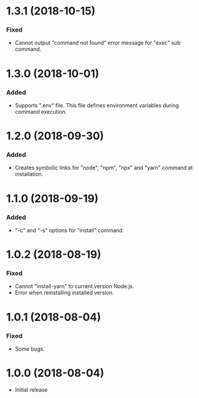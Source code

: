 # 1.3.1 (2018-10-15)

### Fixed

-   Cannot output "command not found" error message for "exec" sub command.

# 1.3.0 (2018-10-01)

### Added

-   Supports ".env" file. This file defines environment variables during command execution.

# 1.2.0 (2018-09-30)

### Added

-   Creates symbolic links for "node", "npm", "npx" and "yarn" command at installation.

# 1.1.0 (2018-09-19)

### Added

-   "-c" and "-s" options for "install" command.

# 1.0.2 (2018-08-19)

### Fixed

-   Cannot "install-yarn" to current version Node.js.
-   Error when reinstalling installed version.

# 1.0.1 (2018-08-04)

### Fixed

-   Some bugs.

# 1.0.0 (2018-08-04)

-   Initial release
